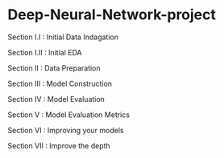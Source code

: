 # Deep-Neural-Network-project

Section I.I : Initial Data Indagation

Section I.II : Initial EDA

Section II : Data Preparation

Section III : Model Construction

Section IV : Model Evaluation

Section V : Model Evaluation Metrics

Section VI : Improving your models

Section VII : Improve the depth

